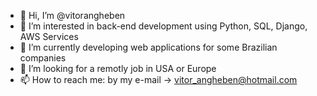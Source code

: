 - 👋 Hi, I’m @vitorangheben
- 👀 I’m interested in back-end development using Python, SQL, Django, AWS Services
- 🌱 I’m currently developing web applications for some Brazilian companies
- 💞️ I’m looking for a remotly job in USA or Europe
- 📫 How to reach me: by my e-mail -> vitor_angheben@hotmail.com
